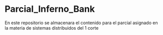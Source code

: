# Parcial_Inferno_Bank
En este repositorio se almacenara el contenido para el parcial asignado en la materia de sistemas distribuidos del 1 corte
